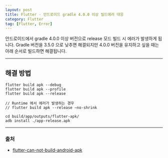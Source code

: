```yaml
---
layout: post
title: Flutter - 안드로이드 gradle 4.0.0 이상 빌드에러 대응
category: Flutter
tag: [Flutter, Error]
---
```


안드로이드에서 gradle 4.0.0 이상 버전으로 release 모드 빌드 시 에러가 발생하게 됩니다. Gradle 버전을 3.5.0 으로 낮추면 해결되지만 4.0.0 버전을 유지하고 싶을 때는 아래 순서로 빌드하면 해결됩니다.

***

## 해결 방법
```
flutter build apk --debug
flutter build apk --profile
flutter build apk --release

// Runtime 에서 에러가 발생하는 경우
// flutter build apk --release —no-shrink

cd build/app/outputs/flutter-apk/
adb install ./app-release.apk
```

***
### 출처
- [flutter-can-not-build-android-apk](https://stackoverflow.com/questions/62394034/flutter-can-not-build-android-apk)